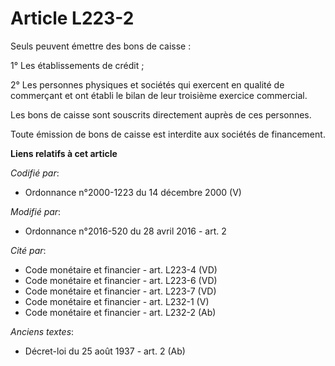 # Article L223-2

Seuls peuvent émettre des bons de caisse : 

1° Les établissements de crédit ; 

2° Les personnes physiques et sociétés qui exercent en qualité de commerçant et ont établi le bilan de leur troisième
exercice commercial. 

Les bons de caisse sont souscrits directement auprès de ces personnes. 

Toute émission de bons de caisse est interdite aux sociétés de financement.

**Liens relatifs à cet article**

_Codifié par_:

  - Ordonnance n°2000-1223 du 14 décembre 2000 (V)

_Modifié par_:

  - Ordonnance n°2016-520 du 28 avril 2016 - art. 2

_Cité par_:

  - Code monétaire et financier - art. L223-4 (VD)
  - Code monétaire et financier - art. L223-6 (VD)
  - Code monétaire et financier - art. L223-7 (VD)
  - Code monétaire et financier - art. L232-1 (V)
  - Code monétaire et financier - art. L232-2 (Ab)

_Anciens textes_:

  - Décret-loi du 25 août 1937 - art. 2 (Ab)
